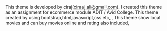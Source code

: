 This theme is developed by ciraj(ciraaj.ali@gmail.com).
I created this theme as an assignment for ecommerce module  ADIT / Avid College.
This theme created by using bootstrap,html,javascript,css etc,,,
This theme show local movies and can buy movies online and rating also included, 
 